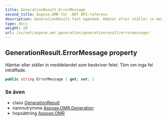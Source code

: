 ```yaml
---
title: GenerationResult.ErrorMessage
second_title: Aspose.OMR för .NET API-referens
description: GenerationResult fast egendom. Hämtar eller ställer in meddelandet som beskriver felet. Töm om inga fel inträffade.
type: docs
weight: 20
url: /sv/net/aspose.omr.generation/generationresult/errormessage/
---
```

## GenerationResult.ErrorMessage property

Hämtar eller ställer in meddelandet som beskriver felet. Töm om inga fel inträffade.

```csharp
public string ErrorMessage { get; set; }
```

### Se även

* class [GenerationResult](../)
* namnutrymme [Aspose.OMR.Generation](../../generationresult/)
* hopsättning [Aspose.OMR](../../../)


